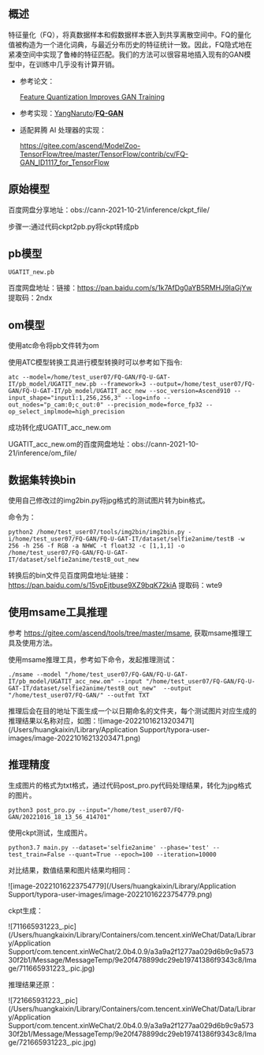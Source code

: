 ## 概述

特征量化（FQ），将真数据样本和假数据样本嵌入到共享离散空间中。FQ的量化值被构造为一个进化词典，与最近分布历史的特征统计一致。因此，FQ隐式地在紧凑空间中实现了鲁棒的特征匹配。我们的方法可以很容易地插入现有的GAN模型中，在训练中几乎没有计算开销。

- 参考论文：

  [Feature Quantization Improves GAN Training](https://arxiv.org/abs/2004.02088)

- 参考实现：[YangNaruto](https://github.com/YangNaruto)/**[FQ-GAN](https://github.com/YangNaruto/FQ-GAN)**

- 适配昇腾 AI 处理器的实现：

  https://gitee.com/ascend/ModelZoo-TensorFlow/tree/master/TensorFlow/contrib/cv/FQ-GAN_ID1117_for_TensorFlow

  

## 原始模型

百度网盘分享地址：obs://cann-2021-10-21/inference/ckpt_file/

步骤一:通过代码ckpt2pb.py将ckpt转成pb

## pb模型

```
UGATIT_new.pb
```

百度网盘地址：链接：https://pan.baidu.com/s/1k7AfDg0aYB5RMHJ9IaGjYw 
提取码：2ndx

## om模型

使用atc命令将pb文件转为om

使用ATC模型转换工具进行模型转换时可以参考如下指令:

```shell
atc --model=/home/test_user07/FQ-GAN/FQ-U-GAT-IT/pb_model/UGATIT_new.pb --framework=3 --output=/home/test_user07/FQ-GAN/FQ-U-GAT-IT/pb_model/UGATIT_acc_new --soc_version=Ascend910 --input_shape="input1:1,256,256,3" --log=info --out_nodes="p_cam:0;c_out:0" --precision_mode=force_fp32 --op_select_implmode=high_precision
```

成功转化成UGATIT_acc_new.om

UGATIT_acc_new.om的百度网盘地址：obs://cann-2021-10-21/inference/om_file/

## 数据集转换bin

使用自己修改过的img2bin.py将jpg格式的测试图片转为bin格式。

命令为：

```shell
python2 /home/test_user07/tools/img2bin/img2bin.py -i/home/test_user07/FQ-GAN/FQ-U-GAT-IT/dataset/selfie2anime/testB -w 256 -h 256 -f RGB -a NHWC -t float32 -c [1,1,1] -o /home/test_user07/FQ-GAN/FQ-U-GAT-IT/dataset/selfie2anime/testB_out_new 
```

转换后的bin文件见百度网盘地址:链接：https://pan.baidu.com/s/15vpEjtbuse9XZ9bqK72kiA 
提取码：wte9

## 使用msame工具推理

参考 https://gitee.com/ascend/tools/tree/master/msame, 获取msame推理工具及使用方法。

使用msame推理工具，参考如下命令，发起推理测试：

```shell
./msame --model "/home/test_user07/FQ-GAN/FQ-U-GAT-IT/pb_model/UGATIT_acc_new.om" --input "/home/test_user07/FQ-GAN/FQ-U-GAT-IT/dataset/selfie2anime/testB_out_new"  --output "/home/test_user07/FQ-GAN/" --outfmt TXT
```

推理后会在目的地址下面生成一个以日期命名的文件夹，每个测试图片对应生成的推理结果以名称对应，如图：![image-20221016213203471](/Users/huangkaixin/Library/Application Support/typora-user-images/image-20221016213203471.png)

## 推理精度

生成图片的格式为txt格式，通过代码post_pro.py代码处理结果，转化为jpg格式的图片。

```shell
python3 post_pro.py --input="/home/test_user07/FQ-GAN/20221016_18_13_56_414701"
```

使用ckpt测试，生成图片。

```shell
python3.7 main.py --dataset='selfie2anime' --phase='test' --test_train=False --quant=True --epoch=100 --iteration=10000
```

对比结果，数值结果和图片结果均相同：

![image-20221016223754779](/Users/huangkaixin/Library/Application Support/typora-user-images/image-20221016223754779.png)

ckpt生成：

![711665931223_.pic](/Users/huangkaixin/Library/Containers/com.tencent.xinWeChat/Data/Library/Application Support/com.tencent.xinWeChat/2.0b4.0.9/a3a9a2f1277aa029d6b9c9a57330f2b1/Message/MessageTemp/9e20f478899dc29eb19741386f9343c8/Image/711665931223_.pic.jpg)

推理结果还原：

![721665931223_.pic](/Users/huangkaixin/Library/Containers/com.tencent.xinWeChat/Data/Library/Application Support/com.tencent.xinWeChat/2.0b4.0.9/a3a9a2f1277aa029d6b9c9a57330f2b1/Message/MessageTemp/9e20f478899dc29eb19741386f9343c8/Image/721665931223_.pic.jpg)



